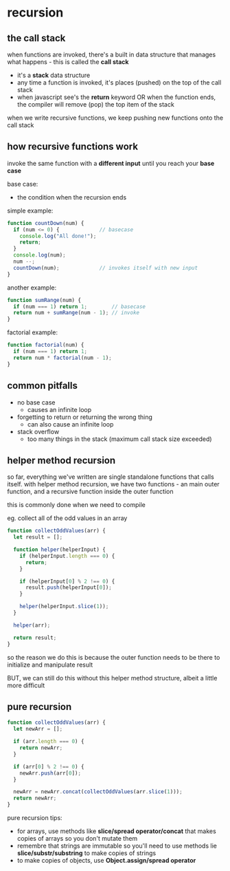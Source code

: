 # recursion

## the call stack

when functions are invoked, there's a built in data structure that manages what happens - this is called the **call stack**

- it's a **stack** data structure
- any time a function is invoked, it's places (pushed) on the top of the call stack
- when javascript see's the **return** keyword OR when the function ends, the compiler will remove (pop) the top item of the stack

when we write recursive functions, we keep pushing new functions onto the call stack

## how recursive functions work

invoke the same function with a **different input** until you reach your **base case**

base case:
- the condition when the recursion ends

simple example:
```js
function countDown(num) {
  if (num <= 0) {             // basecase
    console.log("All done!");
    return;
  }
  console.log(num);
  num --;
  countDown(num);             // invokes itself with new input
}
```

another example:
```js
function sumRange(num) {
  if (num === 1) return 1;        // basecase
  return num + sumRange(num - 1); // invoke
}
```

 factorial example:
```js
function factorial(num) {
  if (num === 1) return 1;
  return num * factorial(num - 1);
}
```

## common pitfalls

- no base case
  - causes an infinite loop
- forgetting to return or returning the wrong thing
  - can also cause an infinite loop
- stack overflow
  - too many things in the stack (maximum call stack size exceeded)


## helper method recursion

so far, everything we've written are single standalone functions that calls itself. with helper method recursion, we have two functions - an main outer function, and a recursive function inside the outer function

this is commonly done when we need to compile

eg. collect all of the odd values in an array
```js
function collectOddValues(arr) {
  let result = [];

  function helper(helperInput) {
    if (helperInput.length === 0) {
      return;
    }

    if (helperInput[0] % 2 !== 0) {
      result.push(helperInput[0]);
    }

    helper(helperInput.slice(1));
  }

  helper(arr);

  return result;
}
```

so the reason we do this is because the outer function needs to be there to initialize and manipulate result

BUT, we can still do this without this helper method structure, albeit a little more difficult


## pure recursion

```js
function collectOddValues(arr) {
  let newArr = [];

  if (arr.length === 0) {
    return newArr;
  }

  if (arr[0] % 2 !== 0) {
    newArr.push(arr[0]);
  }

  newArr = newArr.concat(collectOddValues(arr.slice(1)));
  return newArr;
}
```

pure recursion tips:
- for arrays, use methods like **slice/spread operator/concat** that makes copies of arrays so you don't mutate them
- remembre that strings are immutable so you'll need to use methods lie **slice/substr/substring** to make copies of strings
- to make copies of objects, use **Object.assign/spread operator**
